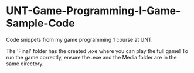 # UNT-Game-Programming-I-Game-Sample-Code
Code snippets from my game programming 1 course at UNT.

The 'Final' folder has the created .exe where you can play the full game!
To run the game correctly, ensure the .exe and the Media folder are in the same directory.
